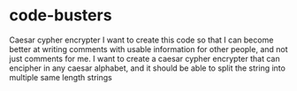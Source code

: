 # code-busters
Caesar cypher encrypter
I want to create this code so that I can become better at writing comments with usable information for other people, and not just comments for me. I want to create a caesar cypher encrypter that can encipher in any caesar alphabet, and it should be able to split the string into multiple same length strings
